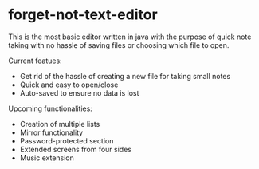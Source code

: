 # forget-not-text-editor

This is the most basic editor written in java with the purpose of quick note taking with no hassle of saving files or choosing which file to open.

Current featues:

* Get rid of the hassle of creating a new file for taking small notes
* Quick and easy to open/close
* Auto-saved to ensure no data is lost


Upcoming functionalities:

* Creation of multiple lists
* Mirror functionality
* Password-protected section
* Extended screens from four sides
* Music extension
